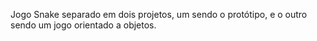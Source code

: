 Jogo Snake separado em dois projetos, um sendo o protótipo, e o outro sendo um jogo orientado a objetos.